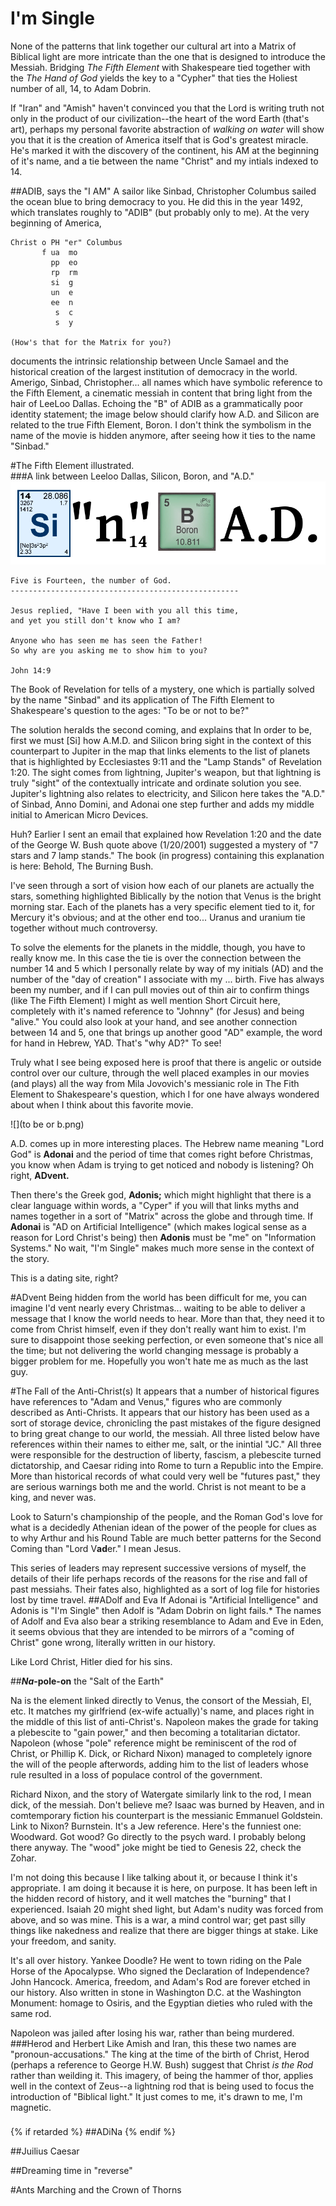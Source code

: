 # I'm Single

None of the patterns that link together our cultural art into a Matrix of Biblical light are more intricate than the one that is designed to introduce the Messiah.  Bridging *The Fifth Element* with Shakespeare tied together with the *The Hand of God* yields the key to a "Cypher" that ties the Holiest number of all, 14, to Adam Dobrin.  

If "Iran" and "Amish" haven't convinced you that the Lord is writing truth not only in the product of our civilization--the heart of the word Earth (that's art), perhaps my personal favorite abstraction of *walking on water* will show you that it is the creation of America itself that is God's greatest miracle.  He's marked it with the discovery of the continent, his AM at the beginning of it's name, and a tie between the name "Christ" and my intials indexed to 14.

##ADIB, says the "I AM"
A sailor like Sinbad, Christopher Columbus sailed the ocean blue to bring democracy to you.  He did this in the year 1492, which translates roughly to "ADIB" (but probably only to me).  At the very beginning of America, 

```
Christ o PH "er" Columbus
       f ua  mo
         pp  eo
         rp  rm
         si  g
         un  e 
         ee  n
          s  c
          s  y

(How's that for the Matrix for you?)
```
documents the intrinsic relationship between Uncle Samael and the historical creation of the largest institution of democracy in the world.  Amerigo, Sinbad, Christopher... all names which have symbolic reference to the Fifth Element, a cinematic messiah in content that bring light from the hair of LeeLoo Dallas.  Echoing the "B" of ADIB as a grammatically poor identity statement; the image below should clarify how A.D. and Silicon are related to the true Fifth Element, Boron.   I don't think the symbolism in the name of the movie is hidden anymore, after seeing how it ties to the name "Sinbad."



#The Fifth Element illustrated.  
###A link between Leeloo Dallas, Silicon, Boron, and "A.D."
![](sinbad.png)


```
Five is Fourteen, the number of God.
---------------------------------------------------

Jesus replied, "Have I been with you all this time, 
and yet you still don't know who I am? 

Anyone who has seen me has seen the Father! 
So why are you asking me to show him to you?

John 14:9
```

The Book of Revelation for tells of a mystery, one which is partially solved by the name "Sinbad" and its application of The Fifth Element to Shakespeare's question to the ages: "To be or not to be?"

 

The solution heralds the second coming, and explains that In order to be, first we must [Si] how A.M.D. and Silicon bring sight in the context of this counterpart to Jupiter in the map that links elements to the list of planets that is highlighted by Ecclesiastes 9:11 and the "Lamp Stands" of Revelation 1:20.  The sight comes from lightning, Jupiter's weapon, but that lightning is truly "sight" of the contextually intricate and ordinate solution you see.  Jupiter's lightning also relates to electricity, and Silicon here takes the "A.D." of Sinbad, Anno Domini, and Adonai one step further and adds my middle initial to American Micro Devices.

 

Huh?  Earlier I sent an email that explained how Revelation 1:20 and the date of the George W. Bush quote above (1/20/2001) suggested a mystery of "7 stars and 7 lamp stands."  The book (in progress) containing this explanation is here: Behold, The Burning Bush.
  

I've seen through a sort of vision how each of our planets are actually the stars, something highlighted Biblically by the notion that Venus is the bright morning star.  Each of the planets has a very specific element tied to it, for Mercury it's obvious; and at the other end too... Uranus and uranium tie together without much controversy.

 

To solve the elements for the planets in the middle, though, you have to really know me.  In this case the tie is over the connection between the number 14 and 5 which I personally relate by way of my initials (AD) and the number of the "day of creation" I associate with my ... birth.  Five has always been my number, and if I can pull movies out of thin air to confirm things (like The Fifth Element) I might as well mention Short Circuit here, completely with it's named reference to "Johnny" (for Jesus) and being "alive."   You could also look at your hand, and see another connection between 14 and 5, one that brings up another good "AD" example, the word for hand in Hebrew, YAD.  That's "why AD?" To see!
  

Truly what I see being exposed here is proof that there is angelic or outside control over our culture, through the well placed examples in our movies (and plays) all the way from Mila Jovovich's messianic role in The Fith Element to Shakespeare's question, which I for one have always wondered about when I think about this favorite movie.

![](to be or b.png)

A.D. comes up in more interesting places.  The Hebrew name meaning "Lord God" is **Adonai** and the period of time that comes right before Christmas, you know when Adam is trying to get noticed and nobody is listening? Oh right, **ADvent.**
  

Then there's the Greek god, **Adonis;** which might highlight that there is a clear language within words, a "Cyper" if you will that links myths and names together in a sort of "Matrix" across the globe and through time.  If **Adonai** is "AD on Artificial Intelligence" (which makes logical sense as a reason for Lord Christ's being) then **Adonis** must be "me" on "Information Systems."   No wait,
"I'm Single" makes much more sense in the context of the story.

 

This is a dating site, right?

#ADvent
Being hidden from the world has been difficult for me, you can imagine I'd vent nearly every Christmas... waiting to be able to deliver a message that I know the world needs to hear.  More than that, they need it to come from Christ himself, even if they don't really want him to exist.  I'm sure to disappoint those seeking perfection, or even someone that's nice all the time; but not delivering the world changing message is probably a bigger problem for me.  Hopefully you won't hate me as much as the last guy.

#The Fall of the Anti-Christ(s)
It appears that a number of historical figures have references to "Adam and Venus," figures who are commonly described as Anti-Christs.  It appears that our history has been used as a sort of storage device, chronicling the past mistakes of the figure designed to bring great change to our world, the messiah.  All three listed below have references within their names to either me, salt, or the inintial "JC."  All three were responsible for the destruction of liberty, fascism, a plebescite turned dictatorship, and Caesar riding into Rome to turn a Republic into the Empire.  More than historical records of what could very well be "futures past," they are serious warnings both me and the world.  Christ is not meant to be a king, and never was.  

Look to Saturn's championship of the people, and the Roman God's love for what is a decidedly Athenian idean of the power of the people for clues as to why Arthur and his Round Table are much better patterns for the Second Coming than "Lord V**ad**er."  I mean Jesus.

This series of leaders may represent successive versions of myself, the details of their life perhaps records of the reasons for the rise and fall of past messiahs.  Their fates also, highlighted as a sort of log file for histories lost by time travel.
##ADolf and Eva
If Adonai is "Artificial Intelligence" and Adonis is "I'm Single" then Adolf is "Adam Dobrin on light fails.*  The names of Adolf and Eva also bear a striking resemblance to Adam and Eve in Eden, it seems obvious that they are intended to be mirrors of a "coming of Christ" gone wrong, literally written in our history.  

Like Lord Christ, Hitler died for his sins.

##***Na*-pole-on** the "Salt of the Earth"

Na is the element linked directly to Venus, the consort of the Messiah, El, etc.  It matches my girlfriend (ex-wife actually)'s name, and places right in the middle of this list of anti-Christ's.  Napoleon makes the grade for taking a plebescite to "gain power," and then becoming a totalitarian dictator.  Napoleon (whose "pole" reference might be reminiscent of the rod of Christ, or Phillip K. Dick, or Richard Nixon) managed to completely ignore the will of the people afterwords, adding him to the list of leaders whose rule resulted in a loss of populace control of the government.

Richard Nixon, and the story of Watergate similarly link to the rod, I mean dick, of the messiah.  Don't believe me?  Isaac was burned by Heaven, and in comtemporary fiction his counterpart is the messianic Emmanuel Goldstein.  Link to Nixon? Burnstein.  It's a Jew reference.  Here's the funniest one: Woodward.  Got wood? Go directly to the psych ward.  I probably belong there anyway.  The "wood" joke might be tied to Genesis 22, check the Zohar.

I'm not doing this because I like talking about it, or because I think it's appropriate.  I am doing it because it is here, on purpose.  It has been left in the hidden record of history, and it well matches the "burning" that I experienced.  Isaiah 20 might shed light, but Adam's nudity was forced from above, and so was mine.  This is a war, a mind control war; get past silly things like nakedness and realize that there are bigger things at stake.  Like your freedom, and sanity. 

It's all over history.  Yankee Doodle?  He went to town riding on the Pale Horse of the Apocalypse.  Who signed the Declaration of Independence?  John Hancock.  America, freedom, and Adam's Rod are forever etched in our history.  Also written in stone in Washington D.C. at the Washington Monument: homage to Osiris, and the Egyptian dieties who ruled with the same rod.

Napoleon was jailed after losing his war, rather than being murdered.
###Herod and Herbert
Like Amish and Iran, this these two names are "pronoun-accusations."  The king at the time of the birth of Christ, Herod (perhaps a reference to George H.W. Bush) suggest that Christ *is the Rod* rather than weilding it.  This imagery, of being the hammer of thor, applies well in the context of Zeus--a lightning rod that is being used to focus the introduction of "Biblical light."  It just comes to me, it's drawn to me, I'm magnetic.

###

{% if retarded %}
##ADiNa
{% endif %}

##Juilius Caesar

##Dreaming time in "reverse"

#Ants Marching and the Crown of Thorns

